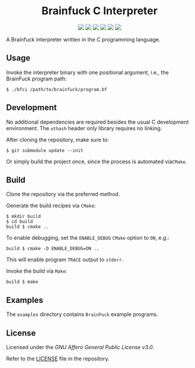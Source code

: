 <h1 align="center">
    Brainfuck C Interpreter
</h1>

<p align="center">
	<a href="/../../releases/latest" title="Latest Release"><img src="https://img.shields.io/github/v/release/andreiosg/bfci.svg?sort=semver"></a>
    <a href="https://github.com/andreiosg/bfci/actions/workflows/build.yml" title="Build"><img src="https://github.com/andreiosg/bfci/workflows/Build/badge.svg"></a>
    <a href="https://github.com/andreiosg/bfci/actions/workflows/lint.yml" title="Lint"><img src="https://github.com/andreiosg/bfci/workflows/Lint/badge.svg"></a>
    <a href="/../../commits/" title="Last Commit"><img src="https://img.shields.io/github/last-commit/andreiosg/bfci?style=flat"></a>
    <a href="/../../issues" title="Open Issues"><img src="https://img.shields.io/github/issues/andreiosg/bfci?style=flat"></a>
    <a href="./LICENSE" title="License"><img src="https://img.shields.io/badge/License-GNU%20AGPL--3.0-blue.svg?style=flat"></a>
</p>

A Brainfuck interpreter written in the C programming language.

## Usage

Invoke the interpreter binary with one positional argument, i.e., the BrainFuck program path:

```
$ ./bfci /path/to/brainfuck/program.bf
```

## Development
No additional dependencies are required besides the usual C development environment.
The `uthash` header only library requires no linking.

After cloning the repository, make sure to:
```
$ git submodule update --init
```
Or simply build the project once, since the process is automated via`CMake`.

## Build

Clone the repository via the preferred method.

Generate the build recipes via `CMake`:

```
$ mkdir build
$ cd build
build $ cmake ..
```

To enable debugging, set the `ENABLE_DEBUG` `CMake` option to `ON`, e.g.:

```
build $ cmake -D ENABLE_DEBUG=ON ..
```
This will enable program `TRACE` output to `stderr`.


Invoke the build via `Make`:

```
build $ make
```

## Examples

The `examples` directory contains `BrainFuck` example programs.

## License 
Licensed under the *GNU Affero General Public License v3.0*.

Refer to the [LICENSE](./LICENSE) file in the repository.


